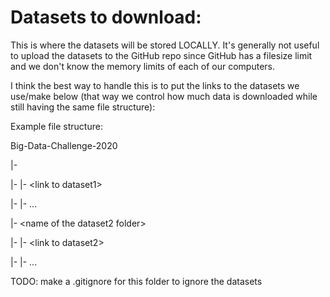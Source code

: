 # Datasets to download:

This is where the datasets will be stored LOCALLY.
It's generally not useful to upload the datasets to the GitHub repo since GitHub has a filesize limit and we don't know the memory limits of each of our computers.

I think the best way to handle this is to put the links to the datasets we use/make below (that way we control how much data is downloaded while still having the same file structure):

Example file structure:

Big-Data-Challenge-2020

|- <name of the dataset1 folder>

|- |- \<link to dataset1\>

|- |- ...

|- \<name of the dataset2 folder\>

|- |- \<link to dataset2\>

|- |- ...

TODO: make a .gitignore for this folder to ignore the datasets
